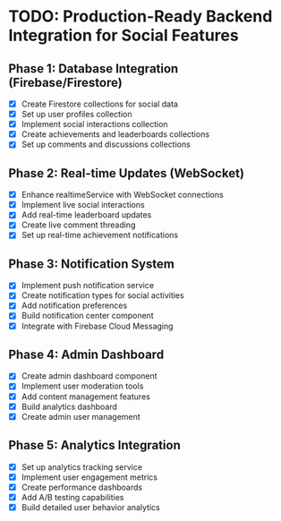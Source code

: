 # TODO: Production-Ready Backend Integration for Social Features

## Phase 1: Database Integration (Firebase/Firestore)
- [x] Create Firestore collections for social data
- [x] Set up user profiles collection
- [x] Implement social interactions collection
- [x] Create achievements and leaderboards collections
- [x] Set up comments and discussions collections

## Phase 2: Real-time Updates (WebSocket)
- [x] Enhance realtimeService with WebSocket connections
- [x] Implement live social interactions
- [x] Add real-time leaderboard updates
- [x] Create live comment threading
- [x] Set up real-time achievement notifications

## Phase 3: Notification System
- [x] Implement push notification service
- [x] Create notification types for social activities
- [x] Add notification preferences
- [x] Build notification center component
- [x] Integrate with Firebase Cloud Messaging

## Phase 4: Admin Dashboard
- [x] Create admin dashboard component
- [x] Implement user moderation tools
- [x] Add content management features
- [x] Build analytics dashboard
- [x] Create admin user management

## Phase 5: Analytics Integration
- [x] Set up analytics tracking service
- [x] Implement user engagement metrics
- [x] Create performance dashboards
- [x] Add A/B testing capabilities
- [x] Build detailed user behavior analytics
